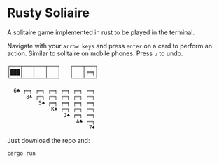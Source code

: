 # Rusty Soliaire

A solitaire game implemented in rust to be played in the terminal.

Navigate with your `arrow keys` and press `enter` on a card to perform an action. Similar to solitaire on mobile phones. Press `u` to undo. 

```
┌───┬───┬───┬───┐   ┌───┬───┐
│███│   │   │   │   │   │╒═╕│
└───┴───┴───┴───┘   └───┴───┘

  6♣ ╒═╕ ╒═╕ ╒═╕ ╒═╕ ╒═╕ ╒═╕
      8♣ ╒═╕ ╒═╕ ╒═╕ ╒═╕ ╒═╕
          5♠ ╒═╕ ╒═╕ ╒═╕ ╒═╕
              K♦ ╒═╕ ╒═╕ ╒═╕
                  J♣ ╒═╕ ╒═╕
                      A♣ ╒═╕
                          7♦

```

Just download the repo and:
```
cargo run	
```


